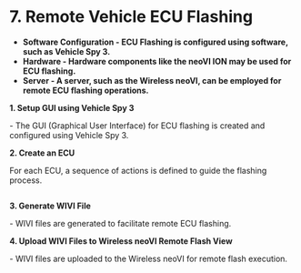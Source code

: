 # 7. Remote Vehicle ECU Flashing

* **Software Configuration - ECU Flashing is configured using software, such as Vehicle Spy 3.**
* **Hardware - Hardware components like the neoVI ION may be used for ECU flashing.**
* **Server - A server, such as the Wireless neoVI, can be employed for remote ECU flashing operations.**

**1. Setup GUI using Vehicle Spy 3**

\- The GUI (Graphical User Interface) for ECU flashing is created and configured using Vehicle Spy 3.

**2. Create an ECU**

For each ECU, a sequence of actions is defined to guide the flashing process.

<figure><img src="https://lh6.googleusercontent.com/QcPrNHqMqUt0hLBPORNBVbrRIoic8EGirHbLRoa9h_nJSe9hOBA79NJ3h4uHxwdQ2WDR2Rqtx_39EP6PjIJtNXS6KP2kM3d-oEcXpP-w71yxRttj-oXXb5pxPyVwaGBv5laEhvAvj02W-K45s-sz3q4" alt=""><figcaption></figcaption></figure>

**3. Generate WIVI File**

\- WIVI files are generated to facilitate remote ECU flashing.

**4. Upload WIVI Files to Wireless neoVI Remote Flash View**

\- WIVI files are uploaded to the Wireless neoVI for remote flash execution.

<figure><img src="https://lh4.googleusercontent.com/45RrGDdChcx2ZPmvgBKtYC9QDqk8LOJHp5oQCyawxKhxN8-9YqJ6nbsIWTIvnAMo64gKE1MXj4wAXm8WUHaTbp5wokb9a-NjtQf4O8NAkxLE-AZqsbLAG61YO4g1ZXx4UppTtYR86StPvqqfIDdnztU" alt=""><figcaption></figcaption></figure>
